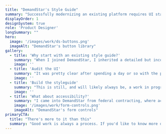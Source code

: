```yaml
---
title: "DemandStar's Style Guide"
summary: "Successfully modernizing an existing platform requires UI standardization"
displayOrder: 1
designSystem: true
role: 'Product Designer'
longSummary: ""
hero:
  image: '/images/work/ds-buttons.png'
  imageAlt: "DemandStar's button library"
gallery:
  - title: 'Why start with an existing style guide?'
    summary: "When I joined DemandStar, I inherited a detailed but incomplete styleguide, and a platform that was built quickly and without a lot of attention to consistency in the UI. My overarching responsibility as the sole designer at the company is to ensure that platform is usable, accessible, and as frictionless as possible. A big part of that, which is often overlooked, is visual consistency. But there's no need to reinvent the wheel. Instead of throwing out the existing guide and beginning from scratch, I used the inherited guide as a starting point. The ultimate goal is a Figma-based styleguide full of Figma components that I can use to rapidly prototype, and that my engineering team can use as a canonical visual reference."
    image: ''
  - title: 'Audit the UI'
    summary: "It was pretty clear after spending a day or so with the platform and styleguide that the two had already diverged pretty significantly, so the next step to a more robust guide (which will ultimately become a full-fledged design system) was to understand where the inconsistencies exist in the production interface. Knowing which patterns are used most often, which have diverged most often, and which are causing usability problems helps me know what to prioritize in the styleguide -- and what to ask the engineers to prioritize when they're building new components."
    image: ''
  - title: 'Build the styleguide'
    summary: "This is still, and will likely always be, a work in progress. I began with the components I knew I'd need for my first forays into designing new user flows: buttons and form controls, and moved from there into less frequently used pieces of the UI, like status tags, and new components, like alert boxes. Next up: combining my design assets with the engineering team's Storybook instance, so that we go from styleguide + component library to a functional design system."
    image: ''
  - title: 'What about accessibility?'
    summary: "I came into DemandStar from federal contracting, where accessibility best practices became very near and dear to my heart. It's a personal goal of mine to make DemandStar more and more accessible over time. While I can't yet influence things like screenreader compatibility or even keyboard navigation, every pattern I touch in the styleguide is modified as needed to become more usable. The best example, currently, is the form controls: I changed their layouts to support screenreader expectations and increase readability."
    image: '/images/work/form-controls.png'
    imageAlt: "DemandStar's form controls"
primaryCTA:
  title: "There's more to it than this"
  summary: "Good work is always a process. If you'd like to know more details about mine, please get in touch!"
---
```


